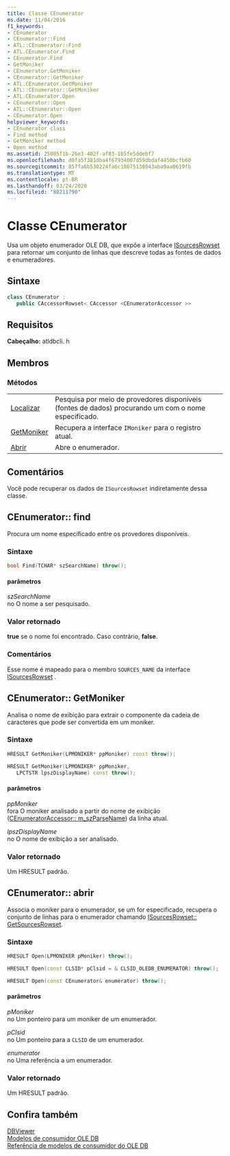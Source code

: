 ```yaml
---
title: Classe CEnumerator
ms.date: 11/04/2016
f1_keywords:
- CEnumerator
- CEnumerator::Find
- ATL::CEnumerator::Find
- ATL.CEnumerator.Find
- CEnumerator.Find
- GetMoniker
- CEnumerator.GetMoniker
- CEnumerator::GetMoniker
- ATL.CEnumerator.GetMoniker
- ATL::CEnumerator::GetMoniker
- ATL.CEnumerator.Open
- CEnumerator::Open
- ATL::CEnumerator::Open
- CEnumerator.Open
helpviewer_keywords:
- CEnumerator class
- Find method
- GetMoniker method
- Open method
ms.assetid: 25805f1b-26e3-402f-af83-1b5fe5ddebf7
ms.openlocfilehash: d0fa5f381dba4f67934007d59dbdaf4450bcfb60
ms.sourcegitcommit: 857fa6b530224fa6c18675138043aba9aa0619fb
ms.translationtype: MT
ms.contentlocale: pt-BR
ms.lasthandoff: 03/24/2020
ms.locfileid: "80211790"
---
```

# <a name="cenumerator-class"></a>Classe CEnumerator

Usa um objeto enumerador OLE DB, que expõe a interface [ISourcesRowset](/previous-versions/windows/desktop/ms715969(v=vs.85)) para retornar um conjunto de linhas que descreve todas as fontes de dados e enumeradores.

## <a name="syntax"></a>Sintaxe

```cpp
class CEnumerator :
   public CAccessorRowset< CAccessor <CEnumeratorAccessor >>
```

## <a name="requirements"></a>Requisitos

**Cabeçalho:** atldbcli. h

## <a name="members"></a>Membros

### <a name="methods"></a>Métodos

|||
|-|-|
|[Localizar](#find)|Pesquisa por meio de provedores disponíveis (fontes de dados) procurando um com o nome especificado.|
|[GetMoniker](#getmoniker)|Recupera a interface `IMoniker` para o registro atual.|
|[Abrir](#open)|Abre o enumerador.|

## <a name="remarks"></a>Comentários

Você pode recuperar os dados de `ISourcesRowset` indiretamente dessa classe.

## <a name="cenumeratorfind"></a><a name="find"></a>CEnumerator:: find

Procura um nome especificado entre os provedores disponíveis.

### <a name="syntax"></a>Sintaxe

```cpp
bool Find(TCHAR* szSearchName) throw();
```

#### <a name="parameters"></a>parâmetros

*szSearchName*<br/>
no O nome a ser pesquisado.

### <a name="return-value"></a>Valor retornado

**true** se o nome foi encontrado. Caso contrário, **false**.

### <a name="remarks"></a>Comentários

Esse nome é mapeado para o membro `SOURCES_NAME` da interface [ISourcesRowset](/previous-versions/windows/desktop/ms715969(v=vs.85)) .

## <a name="cenumeratorgetmoniker"></a><a name="getmoniker"></a>CEnumerator:: GetMoniker

Analisa o nome de exibição para extrair o componente da cadeia de caracteres que pode ser convertida em um moniker.

### <a name="syntax"></a>Sintaxe

```cpp
HRESULT GetMoniker(LPMONIKER* ppMoniker) const throw();

HRESULT GetMoniker(LPMONIKER* ppMoniker,
   LPCTSTR lpszDisplayName) const throw();
```

#### <a name="parameters"></a>parâmetros

*ppMoniker*<br/>
fora O moniker analisado a partir do nome de exibição ([CEnumeratorAccessor:: m_szParseName](../../data/oledb/cenumeratoraccessor-m-szparsename.md)) da linha atual.

*lpszDisplayName*<br/>
no O nome de exibição a ser analisado.

### <a name="return-value"></a>Valor retornado

Um HRESULT padrão.

## <a name="cenumeratoropen"></a><a name="open"></a>CEnumerator:: abrir

Associa o moniker para o enumerador, se um for especificado, recupera o conjunto de linhas para o enumerador chamando [ISourcesRowset:: GetSourcesRowset](/previous-versions/windows/desktop/ms711200(v=vs.85)).

### <a name="syntax"></a>Sintaxe

```cpp
HRESULT Open(LPMONIKER pMoniker) throw();

HRESULT Open(const CLSID* pClsid = & CLSID_OLEDB_ENUMERATOR) throw();

HRESULT Open(const CEnumerator& enumerator) throw();
```

#### <a name="parameters"></a>parâmetros

*pMoniker*<br/>
no Um ponteiro para um moniker de um enumerador.

*pClsid*<br/>
no Um ponteiro para a `CLSID` de um enumerador.

*enumerator*<br/>
no Uma referência a um enumerador.

### <a name="return-value"></a>Valor retornado

Um HRESULT padrão.

## <a name="see-also"></a>Confira também

[DBViewer](../../overview/visual-cpp-samples.md)<br/>
[Modelos de consumidor OLE DB](../../data/oledb/ole-db-consumer-templates-cpp.md)<br/>
[Referência de modelos de consumidor do OLE DB](../../data/oledb/ole-db-consumer-templates-reference.md)
